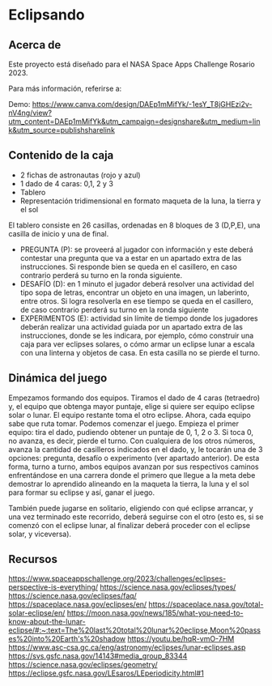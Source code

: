 # Eclipsando

## Acerca de
Este proyecto está diseñado para el NASA Space Apps Challenge Rosario 2023.

Para más información, referirse a:

Demo: https://www.canva.com/design/DAEp1mMifYk/-1esY_T8jGHEzi2v-nV4ng/view?utm_content=DAEp1mMifYk&utm_campaign=designshare&utm_medium=link&utm_source=publishsharelink

## Contenido de la caja
* 2 fichas de astronautas (rojo y azul)
* 1 dado de 4 caras: 0,1, 2 y 3
* Tablero
* Representación tridimensional en formato maqueta de la luna, la tierra y el sol

El tablero consiste en 26 casillas, ordenadas en 8 bloques de 3 (D,P,E), una casilla de inicio y una de final.

* PREGUNTA (P): se proveerá al jugador con información y este deberá contestar una pregunta que va a estar en un apartado extra de las instrucciones. Si responde bien se queda en el casillero, en caso contrario perderá su turno en la ronda siguiente.
* DESAFÍO (D): en 1 minuto el jugador deberá resolver una actividad del tipo sopa de letras, encontrar un objeto en una imagen, un laberinto, entre otros. Si logra resolverla en ese tiempo se queda en el casillero, de caso contrario perderá su turno en la ronda siguiente
* EXPERIMENTOS (E): actividad sin límite de tiempo donde los jugadores deberán realizar una actividad guiada por un apartado extra de las instrucciones, donde se les indicara, por ejemplo, cómo construir una caja para ver eclipses solares, o cómo armar un eclipse lunar a escala con una linterna y objetos de casa. En esta casilla no se pierde el turno.

## Dinámica del juego
Empezamos formando dos equipos. Tiramos el dado de 4 caras (tetraedro) y, el equipo que obtenga mayor puntaje, elige si quiere ser equipo eclipse solar o lunar. El equipo restante toma el otro eclipse. Ahora, cada equipo sabe que ruta tomar. Podemos comenzar el juego.
Empieza el primer equipo: tira el dado, pudiendo obtener un puntaje de 0, 1, 2 o 3. Si toca 0, no avanza, es decir, pierde el turno. Con cualquiera de los otros números, avanza la cantidad de casilleros indicados en el dado, y, le tocarán una de 3 opciones: pregunta, desafío o experimento (ver apartado anterior).
De esta forma, turno a turno, ambos equipos avanzan por sus respectivos caminos enfrentándose en una carrera donde el primero que llegue a la meta debe demostrar lo aprendido alineando en la maqueta la tierra, la luna y el sol para formar su eclipse y así, ganar el juego.

También puede jugarse en solitario, eligiendo con qué eclipse arrancar, y una vez terminado este recorrido, deberá seguirse con el otro (esto es, si se comenzó con el eclipse lunar, al finalizar deberá proceder con el eclipse solar, y viceversa).


## Recursos
https://www.spaceappschallenge.org/2023/challenges/eclipses-perspective-is-everything/
https://science.nasa.gov/eclipses/types/
https://science.nasa.gov/eclipses/faq/
https://spaceplace.nasa.gov/eclipses/en/
https://spaceplace.nasa.gov/total-solar-eclipse/en/
https://moon.nasa.gov/news/185/what-you-need-to-know-about-the-lunar-eclipse/#:~:text=The%20last%20total%20lunar%20eclipse,Moon%20passes%20into%20Earth's%20shadow
https://youtu.be/hqR-vmO-7HM
https://www.asc-csa.gc.ca/eng/astronomy/eclipses/lunar-eclipses.asp
https://svs.gsfc.nasa.gov/14143#media_group_83344
https://science.nasa.gov/eclipses/geometry/
https://eclipse.gsfc.nasa.gov/LEsaros/LEperiodicity.html#1
